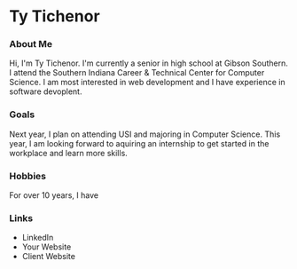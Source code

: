 # Ty Tichenor 

### About Me
Hi, I'm Ty Tichenor. I'm currently a senior in high school at Gibson Southern. I attend the Southern Indiana Career & Technical Center for Computer Science. I am most interested in web development and I have experience in software devoplent.

### Goals
Next year, I plan on attending USI and majoring in Computer Science. This year, I am looking forward to aquiring an internship to get started in the workplace and learn more skills. 

### Hobbies
For over 10 years, I have 

### Links 
- LinkedIn
- Your Website 
- Client Website
